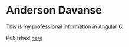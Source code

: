 # Anderson Davanse
This is my professional information in Angular 6.


Published [here](http://www.anderson-davanse.com.s3-website-sa-east-1.amazonaws.com)